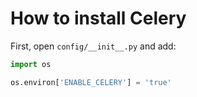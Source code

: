 # How to install Celery

First, open `config/__init__.py` and add:

```python
import os

os.environ['ENABLE_CELERY'] = 'true'
```